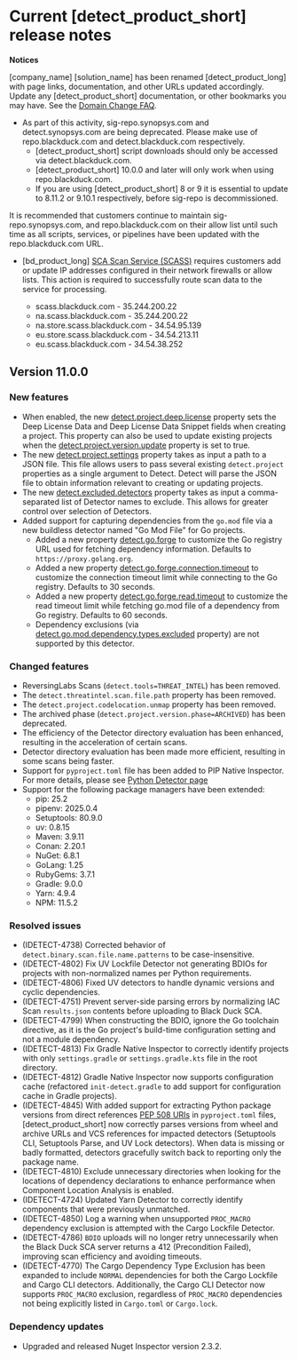 # Current [detect_product_short] release notes

**Notices**   

[company_name] [solution_name] has been renamed [detect_product_long] with page links, documentation, and other URLs updated accordingly. Update any [detect_product_short] documentation, or other bookmarks you may have. See the [Domain Change FAQ](https://community.blackduck.com/s/article/Black-Duck-Domain-Change-FAQ).
* As part of this activity, sig-repo.synopsys.com and detect.synopsys.com are being deprecated. Please make use of repo.blackduck.com and detect.blackduck.com respectively. 
    * [detect_product_short] script downloads should only be accessed via detect.blackduck.com.
    * [detect_product_short] 10.0.0 and later will only work when using repo.blackduck.com.
    * If you are using [detect_product_short] 8 or 9 it is essential to update to 8.11.2 or 9.10.1 respectively, before sig-repo is decommissioned.   

<note type="note">It is recommended that customers continue to maintain sig-repo.synopsys.com, and repo.blackduck.com on their allow list until such time as all scripts, services, or pipelines have been updated with the repo.blackduck.com URL.</note>

* [bd_product_long] [SCA Scan Service (SCASS)](https://community.blackduck.com/s/question/0D5Uh00000O2ZSYKA3/black-duck-sca-new-ip-address-requirements-for-2025) requires customers add or update IP addresses configured in their network firewalls or allow lists. This action is required to successfully route scan data to the service for processing.

	* scass.blackduck.com - 35.244.200.22
	* na.scass.blackduck.com - 35.244.200.22
	* na.store.scass.blackduck.com - 34.54.95.139
	* eu.store.scass.blackduck.com - 34.54.213.11
	* eu.scass.blackduck.com - 34.54.38.252

## Version 11.0.0

### New features

* When enabled, the new [detect.project.deep.license](properties/configuration/project.md#deep-license-analysis) property sets the Deep License Data and Deep License Data Snippet fields when creating a project. This property can also be used to update existing projects when the [detect.project.version.update](properties/configuration/project.md#update-project-version) property is set to true.
* The new [detect.project.settings](properties/configuration/project.md#project-settings-via-json) property takes as input a path to a JSON file. This file allows users to pass several existing `detect.project` properties as a single argument to Detect. Detect will parse the JSON file to obtain information relevant to creating or updating projects.
* The new [detect.excluded.detectors](properties/configuration/detector.md#detectors-excluded-advanced) property takes as input a comma-separated list of Detector names to exclude. This allows for greater control over selection of Detectors.
* Added support for capturing dependencies from the `go.mod` file via a new buildless detector named "Go Mod File" for Go projects.
	* Added a new property [detect.go.forge](properties/detectors/go.md#go-forge-url) to customize the Go registry URL used for fetching dependency information. Defaults to `https://proxy.golang.org`.
	* Added a new property [detect.go.forge.connection.timeout](properties/detectors/go.md#go-forge-connection-timeout) to customize the connection timeout limit while connecting to the Go registry. Defaults to 30 seconds.
	* Added a new property [detect.go.forge.read.timeout](properties/detectors/go.md#go-forge-read-timeout) to customize the read timeout limit while fetching go.mod file of a dependency from Go registry. Defaults to 60 seconds.
  * Dependency exclusions (via [detect.go.mod.dependency.types.excluded](properties/detectors/go.md#go-mod-dependency-types-excluded) property) are not supported by this detector.

### Changed features

* ReversingLabs Scans (`detect.tools=THREAT_INTEL`) has been removed.
* The `detect.threatintel.scan.file.path` property has been removed.
* The `detect.project.codelocation.unmap` property has been removed.
* The archived phase (`detect.project.version.phase=ARCHIVED`) has been deprecated.
* The efficiency of the Detector directory evaluation has been enhanced, resulting in the acceleration of certain scans.
* Detector directory evaluation has been made more efficient, resulting in some scans being faster.
* Support for `pyproject.toml` file has been added to PIP Native Inspector. For more details, please see [Python Detector page](packagemgrs/python.md)
* Support for the following package managers have been extended:
  * pip: 25.2
  * pipenv: 2025.0.4
  * Setuptools: 80.9.0
  * uv: 0.8.15
  * Maven: 3.9.11
  * Conan: 2.20.1
  * NuGet: 6.8.1
  * GoLang: 1.25
  * RubyGems: 3.7.1
  * Gradle: 9.0.0
  * Yarn: 4.9.4
  * NPM: 11.5.2

### Resolved issues

* (IDETECT-4738) Corrected behavior of `detect.binary.scan.file.name.patterns` to be case-insensitive. 
* (IDETECT-4802) Fix UV Lockfile Detector not generating BDIOs for projects with non-normalized names per Python requirements.
* (IDETECT-4806) Fixed UV detectors to handle dynamic versions and cyclic dependencies.
* (IDETECT-4751) Prevent server-side parsing errors by normalizing IAC Scan `results.json` contents before uploading to Black Duck SCA.
* (IDETECT-4799) When constructing the BDIO, ignore the Go toolchain directive, as it is the Go project's build-time configuration setting and not a module dependency.
* (IDETECT-4813) Fix Gradle Native Inspector to correctly identify projects with only `settings.gradle` or `settings.gradle.kts` file in the root directory.
* (IDETECT-4812) Gradle Native Inspector now supports configuration cache (refactored `init-detect.gradle` to add support for configuration cache in Gradle projects).
* (IDETECT-4845) With added support for extracting Python package versions from direct references [PEP 508 URIs](https://packaging.python.org/en/latest/specifications/dependency-specifiers/#environment-markers) in `pyproject.toml` files, [detect_product_short] now correctly parses versions from wheel and archive URLs and VCS references for impacted detectors (Setuptools CLI, Setuptools Parse, and UV Lock detectors). When data is missing or badly formatted, detectors gracefully switch back to reporting only the package name.
* (IDETECT-4810) Exclude unnecessary directories when looking for the locations of dependency declarations to enhance performance when Component Location Analysis is enabled.
* (IDETECT-4724) Updated Yarn Detector to correctly identify components that were previously unmatched.
* (IDETECT-4850) Log a warning when unsupported `PROC_MACRO` dependency exclusion is attempted with the Cargo Lockfile Detector.
* (IDETECT-4786) `BDIO` uploads will no longer retry unnecessarily when the Black Duck SCA server returns a 412 (Precondition Failed), improving scan efficiency and avoiding timeouts.
* (IDETECT-4770) The Cargo Dependency Type Exclusion has been expanded to include `NORMAL` dependencies for both the Cargo Lockfile and Cargo CLI detectors. Additionally, the Cargo CLI Detector now supports `PROC_MACRO` exclusion, regardless of `PROC_MACRO` dependencies not being explicitly listed in `Cargo.toml` or `Cargo.lock`.

### Dependency updates
* Upgraded and released Nuget Inspector version 2.3.2.